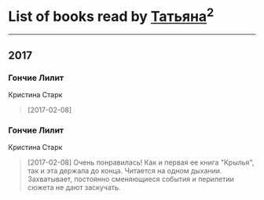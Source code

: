 # List of books read by [Татьяна](http://vk.com/id73529875)<sup>2</sup>
---

## 2017

### Гончие Лилит
Кристина Старк
> [2017-02-08] 


### Гончие Лилит
Кристина Старк
> [2017-02-08] Очень понравилась! Как и первая ее книга "Крылья", так и эта держала до конца. Читается на одном дыхании. Захватывает, постоянно сменяющиеся события и перипетии сюжета не дают заскучать.



